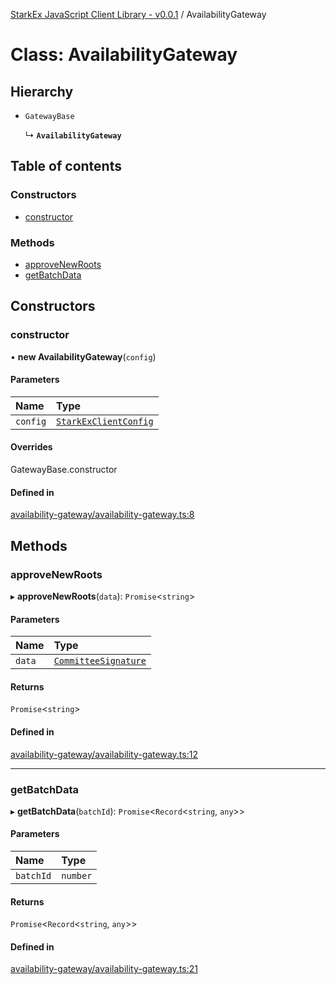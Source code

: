 [StarkEx JavaScript Client Library - v0.0.1](../README.md) / AvailabilityGateway

# Class: AvailabilityGateway

## Hierarchy

- `GatewayBase`

  ↳ **`AvailabilityGateway`**

## Table of contents

### Constructors

- [constructor](AvailabilityGateway.md#constructor)

### Methods

- [approveNewRoots](AvailabilityGateway.md#approvenewroots)
- [getBatchData](AvailabilityGateway.md#getbatchdata)

## Constructors

### constructor

• **new AvailabilityGateway**(`config`)

#### Parameters

| Name     | Type                                                          |
| :------- | :------------------------------------------------------------ |
| `config` | [`StarkExClientConfig`](../interfaces/StarkExClientConfig.md) |

#### Overrides

GatewayBase.constructor

#### Defined in

[availability-gateway/availability-gateway.ts:8](https://github.com/starkware-industries/starkex-clientlib-js/blob/c509284/src/lib/availability-gateway/availability-gateway.ts#L8)

## Methods

### approveNewRoots

▸ **approveNewRoots**(`data`): `Promise`<`string`\>

#### Parameters

| Name   | Type                                                        |
| :----- | :---------------------------------------------------------- |
| `data` | [`CommitteeSignature`](../interfaces/CommitteeSignature.md) |

#### Returns

`Promise`<`string`\>

#### Defined in

[availability-gateway/availability-gateway.ts:12](https://github.com/starkware-industries/starkex-clientlib-js/blob/c509284/src/lib/availability-gateway/availability-gateway.ts#L12)

---

### getBatchData

▸ **getBatchData**(`batchId`): `Promise`<`Record`<`string`, `any`\>\>

#### Parameters

| Name      | Type     |
| :-------- | :------- |
| `batchId` | `number` |

#### Returns

`Promise`<`Record`<`string`, `any`\>\>

#### Defined in

[availability-gateway/availability-gateway.ts:21](https://github.com/starkware-industries/starkex-clientlib-js/blob/c509284/src/lib/availability-gateway/availability-gateway.ts#L21)
